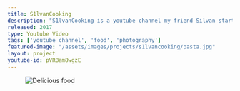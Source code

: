 ```yaml
---
title: S1lvanCooking
description: "S1lvanCooking is a youtube channel my friend Silvan started in early 2017. Like the name says, it is all about cooking. I help him out with video production as well as photography. In turn I get to eat delicious meals :D"
released: 2017
type: Youtube Video
tags: ['youtube channel', 'food', 'photography']
featured-image: "/assets/images/projects/s1lvancooking/pasta.jpg"
layout: project
youtube-id: pVRBam8wgzE
---
```

<figure class="wide">
    <img src="{{ site.url }}/assets/images/projects/s1lvancooking/food_collage.jpg" alt="Delicious food" />
</figure>
